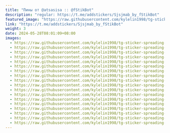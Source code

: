 ```yaml
---
title: "Пины от @atsasisa :: @fStikBot"
description: "regular: https://t.me/addstickers/Sjsjmab_by_fStikBot"
featured_image: "https://raw.githubusercontent.com/kylelin1998/tg-sticker-spreading-worldwide-images/main/img/c49ca1f9-c471-48e3-8f21-921e2880aa6b.jpg"
link: "https://t.me/addstickers/Sjsjmab_by_fStikBot"
weight: 3
date: 2024-05-28T08:01:09+08:00
images:
  - https://raw.githubusercontent.com/kylelin1998/tg-sticker-spreading-worldwide-images/main/img/c49ca1f9-c471-48e3-8f21-921e2880aa6b.jpg
  - https://raw.githubusercontent.com/kylelin1998/tg-sticker-spreading-worldwide-images/main/img/cb3f09d2-c6ce-435d-8238-546fe853790f.jpg
  - https://raw.githubusercontent.com/kylelin1998/tg-sticker-spreading-worldwide-images/main/img/0a21966b-3ab8-4215-b46e-a35c16196301.jpg
  - https://raw.githubusercontent.com/kylelin1998/tg-sticker-spreading-worldwide-images/main/img/268e9a41-6a30-416b-97a1-adf48c858474.jpg
  - https://raw.githubusercontent.com/kylelin1998/tg-sticker-spreading-worldwide-images/main/img/43b8113d-a168-4d1b-b4b0-cfa932fa7159.jpg
  - https://raw.githubusercontent.com/kylelin1998/tg-sticker-spreading-worldwide-images/main/img/40c5513d-b066-499b-b922-a59e0030496b.jpg
  - https://raw.githubusercontent.com/kylelin1998/tg-sticker-spreading-worldwide-images/main/img/f4e3b4f6-649f-4d83-9644-3d68f1644584.jpg
  - https://raw.githubusercontent.com/kylelin1998/tg-sticker-spreading-worldwide-images/main/img/13d89bbe-7c5a-43aa-bf67-e35b8bc7fe98.jpg
  - https://raw.githubusercontent.com/kylelin1998/tg-sticker-spreading-worldwide-images/main/img/f9822c71-e57f-4cca-83e9-2f3689cf4590.jpg
  - https://raw.githubusercontent.com/kylelin1998/tg-sticker-spreading-worldwide-images/main/img/92a10443-74b0-413c-8db4-beb6a4cc8c64.jpg
  - https://raw.githubusercontent.com/kylelin1998/tg-sticker-spreading-worldwide-images/main/img/3186c479-8822-4847-aad0-30e56726ee97.jpg
  - https://raw.githubusercontent.com/kylelin1998/tg-sticker-spreading-worldwide-images/main/img/e7430742-378e-4421-a617-cc76b5d700f3.jpg
  - https://raw.githubusercontent.com/kylelin1998/tg-sticker-spreading-worldwide-images/main/img/7459f618-b92d-4f3d-addb-791adb0edd66.jpg
  - https://raw.githubusercontent.com/kylelin1998/tg-sticker-spreading-worldwide-images/main/img/a092a196-ba74-4299-99e3-a8618f3cecee.jpg
  - https://raw.githubusercontent.com/kylelin1998/tg-sticker-spreading-worldwide-images/main/img/fa76cea8-02d1-43f3-aa8e-d0f97c16d826.jpg
  - https://raw.githubusercontent.com/kylelin1998/tg-sticker-spreading-worldwide-images/main/img/6f155518-35b0-40c5-8ca5-c93a39bbee8d.jpg
  - https://raw.githubusercontent.com/kylelin1998/tg-sticker-spreading-worldwide-images/main/img/539d18bf-1b77-486a-95bd-248bb6fc8435.jpg
  - https://raw.githubusercontent.com/kylelin1998/tg-sticker-spreading-worldwide-images/main/img/d2b468f0-f1cf-4a2d-a0fe-e928d043ca03.jpg
---
```


